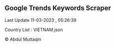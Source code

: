 

## Google Trends Keywords Scraper 
 
Last Update 11-03-2023 , 05:26:39

Country List :
VIETNAM.json



© Abdul Muttaqin 
